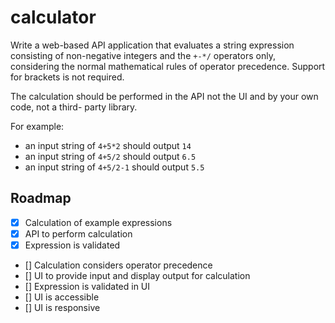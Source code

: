 # calculator

Write a web-based API application that evaluates a string expression consisting of non-negative
integers and the `+-*/` operators only, considering the normal mathematical rules of operator
precedence. Support for brackets is not required.

The calculation should be performed in the API not the UI and by your own code, not a third-
party library.

For example:
* an input string of `4+5*2` should output `14`
* an input string of `4+5/2` should output `6.5`
* an input string of `4+5/2-1` should output `5.5`

## Roadmap

- [x] Calculation of example expressions
- [x] API to perform calculation
- [x] Expression is validated
- [] Calculation considers operator precedence
- [] UI to provide input and display output for calculation
- [] Expression is validated in UI
- [] UI is accessible
- [] UI is responsive
